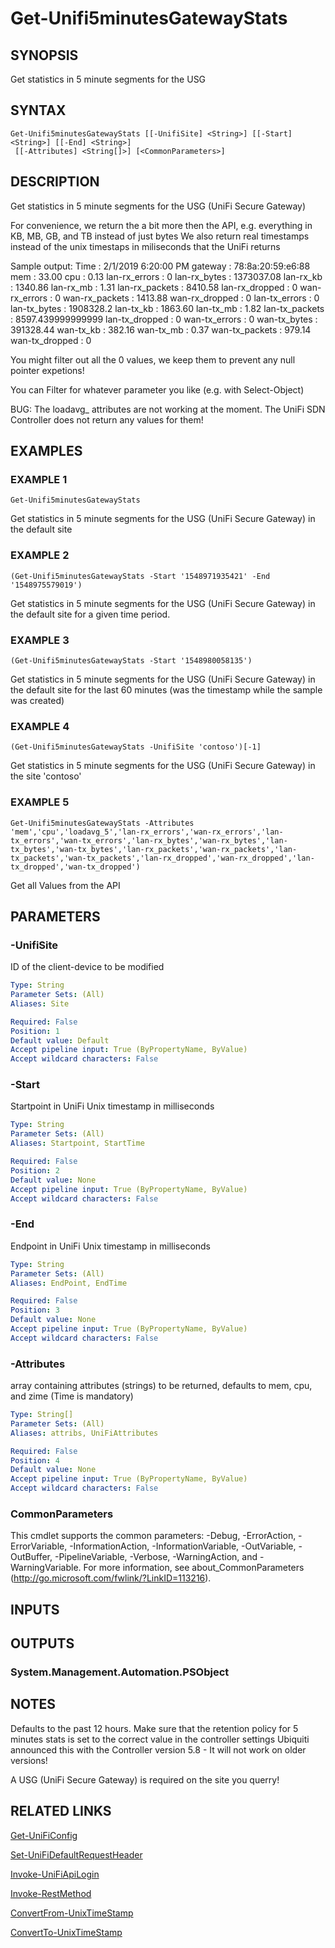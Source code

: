 ﻿---
external help file: UniFiTooling-help.xml
HelpVersion: 1.0.8
Locale: en-US
Module Guid: 7fff91a0-02eb-4df2-84d5-c7d3cd7f7a5d
Module Name: UniFiTooling
online version: https://github.com/Enatec/UniFiTooling/raw/master/docs/Get-Unifi5minutesGatewayStats.md
schema: 2.0.0
---

# Get-Unifi5minutesGatewayStats

## SYNOPSIS
Get statistics in 5 minute segments for the USG

## SYNTAX

```
Get-Unifi5minutesGatewayStats [[-UnifiSite] <String>] [[-Start] <String>] [[-End] <String>]
 [[-Attributes] <String[]>] [<CommonParameters>]
```

## DESCRIPTION
Get statistics in 5 minute segments for the USG (UniFi Secure Gateway)

For convenience, we return the a bit more then the API, e.g.
everything in KB, MB, GB, and TB instead of just bytes
We also return real timestamps instead of the unix timestaps in miliseconds that the UniFi returns

Sample output:
Time           : 2/1/2019 6:20:00 PM
gateway        : 78:8a:20:59:e6:88
mem            : 33.00
cpu            : 0.13
lan-rx_errors  : 0
lan-rx_bytes   : 1373037.08
lan-rx_kb      : 1340.86
lan-rx_mb      : 1.31
lan-rx_packets : 8410.58
lan-rx_dropped : 0
wan-rx_errors  : 0
wan-rx_packets : 1413.88
wan-rx_dropped : 0
lan-tx_errors  : 0
lan-tx_bytes   : 1908328.2
lan-tx_kb      : 1863.60
lan-tx_mb      : 1.82
lan-tx_packets : 8597.439999999999
lan-tx_dropped : 0
wan-tx_errors  : 0
wan-tx_bytes   : 391328.44
wan-tx_kb      : 382.16
wan-tx_mb      : 0.37
wan-tx_packets : 979.14
wan-tx_dropped : 0

You might filter out all the 0 values, we keep them to prevent any null pointer expetions!

You can Filter for whatever parameter you like (e.g.
with Select-Object)

BUG: The loadavg_ attributes are not working at the moment.
The UniFi SDN Controller does not return any values for them!

## EXAMPLES

### EXAMPLE 1
```
Get-Unifi5minutesGatewayStats
```

Get statistics in 5 minute segments for the USG (UniFi Secure Gateway) in the default site

### EXAMPLE 2
```
(Get-Unifi5minutesGatewayStats -Start '1548971935421' -End '1548975579019')
```

Get statistics in 5 minute segments for the USG (UniFi Secure Gateway) in the default site for a given time period.

### EXAMPLE 3
```
(Get-Unifi5minutesGatewayStats -Start '1548980058135')
```

Get statistics in 5 minute segments for the USG (UniFi Secure Gateway) in the default site for the last 60 minutes (was the timestamp while the sample was created)

### EXAMPLE 4
```
(Get-Unifi5minutesGatewayStats -UnifiSite 'contoso')[-1]
```

Get statistics in 5 minute segments for the USG (UniFi Secure Gateway) in the site 'contoso'

### EXAMPLE 5
```
Get-Unifi5minutesGatewayStats -Attributes 'mem','cpu','loadavg_5','lan-rx_errors','wan-rx_errors','lan-tx_errors','wan-tx_errors','lan-rx_bytes','wan-rx_bytes','lan-tx_bytes','wan-tx_bytes','lan-rx_packets','wan-rx_packets','lan-tx_packets','wan-tx_packets','lan-rx_dropped','wan-rx_dropped','lan-tx_dropped','wan-tx_dropped')
```

Get all Values from the API

## PARAMETERS

### -UnifiSite
ID of the client-device to be modified

```yaml
Type: String
Parameter Sets: (All)
Aliases: Site

Required: False
Position: 1
Default value: Default
Accept pipeline input: True (ByPropertyName, ByValue)
Accept wildcard characters: False
```

### -Start
Startpoint in UniFi Unix timestamp in milliseconds

```yaml
Type: String
Parameter Sets: (All)
Aliases: Startpoint, StartTime

Required: False
Position: 2
Default value: None
Accept pipeline input: True (ByPropertyName, ByValue)
Accept wildcard characters: False
```

### -End
Endpoint in UniFi Unix timestamp in milliseconds

```yaml
Type: String
Parameter Sets: (All)
Aliases: EndPoint, EndTime

Required: False
Position: 3
Default value: None
Accept pipeline input: True (ByPropertyName, ByValue)
Accept wildcard characters: False
```

### -Attributes
array containing attributes (strings) to be returned, defaults to mem, cpu, and zime (Time is mandatory)

```yaml
Type: String[]
Parameter Sets: (All)
Aliases: attribs, UniFiAttributes

Required: False
Position: 4
Default value: None
Accept pipeline input: True (ByPropertyName, ByValue)
Accept wildcard characters: False
```

### CommonParameters
This cmdlet supports the common parameters: -Debug, -ErrorAction, -ErrorVariable, -InformationAction, -InformationVariable, -OutVariable, -OutBuffer, -PipelineVariable, -Verbose, -WarningAction, and -WarningVariable.
For more information, see about_CommonParameters (http://go.microsoft.com/fwlink/?LinkID=113216).

## INPUTS

## OUTPUTS

### System.Management.Automation.PSObject
## NOTES
Defaults to the past 12 hours.
Make sure that the retention policy for 5 minutes stats is set to the correct value in the controller settings
Ubiquiti announced this with the Controller version 5.8 - It will not work on older versions!

A USG (UniFi Secure Gateway) is required on the site you querry!

## RELATED LINKS

[Get-UniFiConfig]()

[Set-UniFiDefaultRequestHeader]()

[Invoke-UniFiApiLogin]()

[Invoke-RestMethod]()

[ConvertFrom-UnixTimeStamp]()

[ConvertTo-UnixTimeStamp]()


